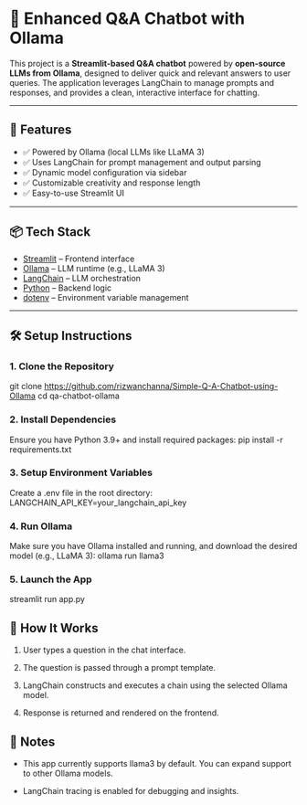 # 🤖 Enhanced Q&A Chatbot with Ollama

This project is a **Streamlit-based Q&A chatbot** powered by **open-source LLMs from Ollama**, designed to deliver quick and relevant answers to user queries. The application leverages LangChain to manage prompts and responses, and provides a clean, interactive interface for chatting.

---

## 🚀 Features

- ✅ Powered by Ollama (local LLMs like LLaMA 3)
- ✅ Uses LangChain for prompt management and output parsing
- ✅ Dynamic model configuration via sidebar
- ✅ Customizable creativity and response length
- ✅ Easy-to-use Streamlit UI

---

## 📦 Tech Stack

- [Streamlit](https://streamlit.io/) – Frontend interface  
- [Ollama](https://ollama.com/) – LLM runtime (e.g., LLaMA 3)  
- [LangChain](https://www.langchain.com/) – LLM orchestration  
- [Python](https://www.python.org/) – Backend logic  
- [dotenv](https://pypi.org/project/python-dotenv/) – Environment variable management

---

## 🛠️ Setup Instructions

### 1. Clone the Repository

git clone https://github.com/rizwanchanna/Simple-Q-A-Chatbot-using-Ollama
cd qa-chatbot-ollama

### 2. Install Dependencies
Ensure you have Python 3.9+ and install required packages:
pip install -r requirements.txt

### 3. Setup Environment Variables
Create a .env file in the root directory:
LANGCHAIN_API_KEY=your_langchain_api_key

### 4. Run Ollama
Make sure you have Ollama installed and running, and download the desired model (e.g., LLaMA 3):
ollama run llama3

### 5. Launch the App
streamlit run app.py

## 🧠 How It Works
1. User types a question in the chat interface.

2. The question is passed through a prompt template.

3. LangChain constructs and executes a chain using the selected Ollama model.

4. Response is returned and rendered on the frontend.

## 📌 Notes
- This app currently supports llama3 by default. You can expand support to other Ollama models.

- LangChain tracing is enabled for debugging and insights.
